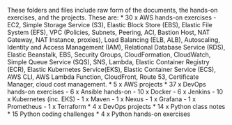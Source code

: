 These folders and files include raw form of the documents, the hands-on exercises, and the projects.
These are:
    * 30 x AWS hands-on exercises 
        - EC2, Simple Storage Service (S3), Elastic Block Store (EBS), Elastic File System (EFS), VPC (Policies, Subnets, Peering, ACl, Bastion Host, NAT Gateway, NAT Instance, proxies), Load Balancing (ELB, ALB), Autoscaling, Identity and Access Management (IAM), Relational Database Service (RDS), Elastic Beanstalk, EBS, Security Groups, CloudFormation, CloudWatch, Simple Queue Service (SQS), SNS, Lambda, Elastic Container Registry (ECR), Elastic Kubernetes Service(EKS), Elastic Container Service (ECS),  AWS CLI, AWS Lambda Function, CloudFront, Route 53, Certificate Manager, cloud cost management.
    * 5 x AWS projects
    * 37 x DevOps hands-on exercises 
        - 6 x Ansible hands-on
        - 10 x Docker
        - 6 x Jenkins
        - 10 x Kubernetes (inc. EKS)
        - 1 x Maven
        - 1 x Nexus
        - 1 x Grafana
        - 1 x Prometheus
        - 1 x Terraform
    * 4 x DevOps projects
    * 14 x Python class notes
    * 15 Python coding challenges
    * 4 x Python hands-on exercises
